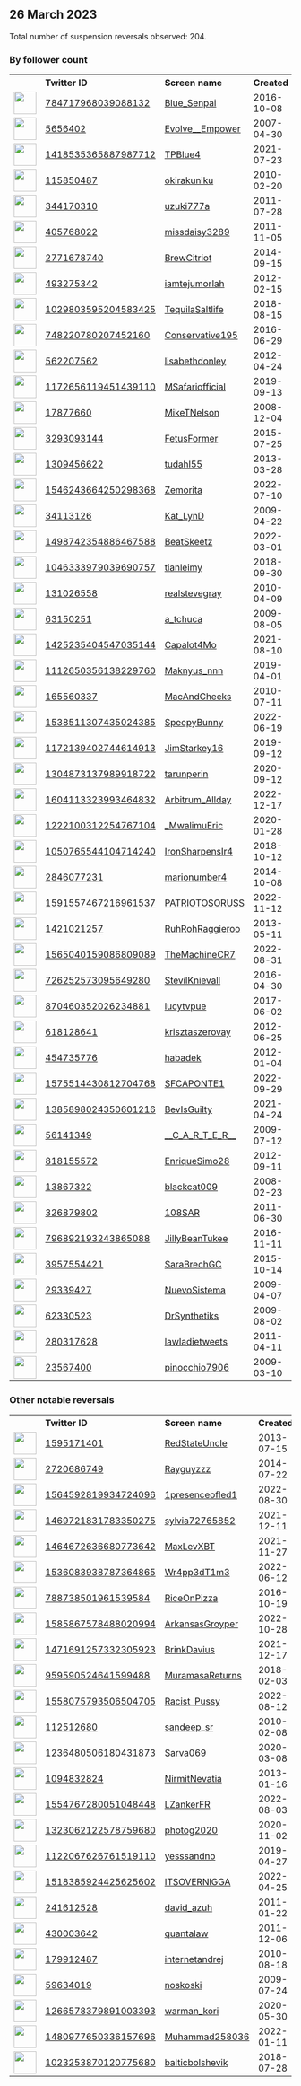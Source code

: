
## 26 March 2023
Total number of suspension reversals observed: 204.

### By follower count
<table><tr><th></th><th align="left">Twitter ID</th><th align="left">Screen name</th>
<th align="left">Created</th><th align="left">Status</th><th align="left">Suspended</th><th align="left">Followers</th>
<tr><td><a href="https://pbs.twimg.com/profile_images/950857268236574720/rlXrJr9Q_normal.jpg"><img src="https://pbs.twimg.com/profile_images/950857268236574720/rlXrJr9Q_normal.jpg" width="40px" height="40px" align="center"/></a></td><td><a href="https://twitter.com/intent/user?user_id=784717968039088132">784717968039088132</a></td><td><a href="https://twitter.com/Blue_Senpai">Blue_Senpai</a></td><td>2016-10-08</td><td align="center"></td><td>2023-02-06</td><td>161446</td></tr>
<tr><td><a href="https://pbs.twimg.com/profile_images/1640605395801481218/D0zyN4d__normal.jpg"><img src="https://pbs.twimg.com/profile_images/1640605395801481218/D0zyN4d__normal.jpg" width="40px" height="40px" align="center"/></a></td><td><a href="https://twitter.com/intent/user?user_id=5656402">5656402</a></td><td><a href="https://twitter.com/Evolve__Empower">Evolve__Empower</a></td><td>2007-04-30</td><td align="center">🔒</td><td></td><td>64462</td></tr>
<tr><td><a href="https://pbs.twimg.com/profile_images/1608959372604084230/QlpS0m6n_normal.jpg"><img src="https://pbs.twimg.com/profile_images/1608959372604084230/QlpS0m6n_normal.jpg" width="40px" height="40px" align="center"/></a></td><td><a href="https://twitter.com/intent/user?user_id=1418535365887987712">1418535365887987712</a></td><td><a href="https://twitter.com/TPBlue4">TPBlue4</a></td><td>2021-07-23</td><td align="center"></td><td>2023-03-17</td><td>52106</td></tr>
<tr><td><a href="https://pbs.twimg.com/profile_images/623469991606652928/W_KATM6M_normal.jpg"><img src="https://pbs.twimg.com/profile_images/623469991606652928/W_KATM6M_normal.jpg" width="40px" height="40px" align="center"/></a></td><td><a href="https://twitter.com/intent/user?user_id=115850487">115850487</a></td><td><a href="https://twitter.com/okirakuniku">okirakuniku</a></td><td>2010-02-20</td><td align="center"></td><td>2023-03-21</td><td>41740</td></tr>
<tr><td><a href="https://pbs.twimg.com/profile_images/783832523327410176/TDOOddyh_normal.jpg"><img src="https://pbs.twimg.com/profile_images/783832523327410176/TDOOddyh_normal.jpg" width="40px" height="40px" align="center"/></a></td><td><a href="https://twitter.com/intent/user?user_id=344170310">344170310</a></td><td><a href="https://twitter.com/uzuki777a">uzuki777a</a></td><td>2011-07-28</td><td align="center"></td><td>2023-02-03</td><td>23220</td></tr>
<tr><td><a href="https://pbs.twimg.com/profile_images/1450410800687067138/XGBJBTFm_normal.jpg"><img src="https://pbs.twimg.com/profile_images/1450410800687067138/XGBJBTFm_normal.jpg" width="40px" height="40px" align="center"/></a></td><td><a href="https://twitter.com/intent/user?user_id=405768022">405768022</a></td><td><a href="https://twitter.com/missdaisy3289">missdaisy3289</a></td><td>2011-11-05</td><td align="center"></td><td>2022-10-10</td><td>11215</td></tr>
<tr><td><a href="https://pbs.twimg.com/profile_images/1345190378945839106/3B6_P5Pn_normal.jpg"><img src="https://pbs.twimg.com/profile_images/1345190378945839106/3B6_P5Pn_normal.jpg" width="40px" height="40px" align="center"/></a></td><td><a href="https://twitter.com/intent/user?user_id=2771678740">2771678740</a></td><td><a href="https://twitter.com/BrewCitriot">BrewCitriot</a></td><td>2014-09-15</td><td align="center"></td><td>2022-02-13</td><td>9147</td></tr>
<tr><td><a href="https://pbs.twimg.com/profile_images/1636082530947407874/cYpP-OWs_normal.jpg"><img src="https://pbs.twimg.com/profile_images/1636082530947407874/cYpP-OWs_normal.jpg" width="40px" height="40px" align="center"/></a></td><td><a href="https://twitter.com/intent/user?user_id=493275342">493275342</a></td><td><a href="https://twitter.com/iamtejumorlah">iamtejumorlah</a></td><td>2012-02-15</td><td align="center"></td><td>2023-03-18</td><td>7624</td></tr>
<tr><td><a href="https://pbs.twimg.com/profile_images/1366396199004213249/Stus2PQi_normal.jpg"><img src="https://pbs.twimg.com/profile_images/1366396199004213249/Stus2PQi_normal.jpg" width="40px" height="40px" align="center"/></a></td><td><a href="https://twitter.com/intent/user?user_id=1029803595204583425">1029803595204583425</a></td><td><a href="https://twitter.com/TequilaSaltlife">TequilaSaltlife</a></td><td>2018-08-15</td><td align="center"></td><td></td><td>6591</td></tr>
<tr><td><a href="https://pbs.twimg.com/profile_images/1602042506295787520/Y41yWdDe_normal.jpg"><img src="https://pbs.twimg.com/profile_images/1602042506295787520/Y41yWdDe_normal.jpg" width="40px" height="40px" align="center"/></a></td><td><a href="https://twitter.com/intent/user?user_id=748220780207452160">748220780207452160</a></td><td><a href="https://twitter.com/Conservative195">Conservative195</a></td><td>2016-06-29</td><td align="center"></td><td>2023-03-20</td><td>6486</td></tr>
<tr><td><a href="https://pbs.twimg.com/profile_images/1641637465596342274/FFQ1XJUL_normal.jpg"><img src="https://pbs.twimg.com/profile_images/1641637465596342274/FFQ1XJUL_normal.jpg" width="40px" height="40px" align="center"/></a></td><td><a href="https://twitter.com/intent/user?user_id=562207562">562207562</a></td><td><a href="https://twitter.com/lisabethdonley">lisabethdonley</a></td><td>2012-04-24</td><td align="center"></td><td></td><td>6182</td></tr>
<tr><td><a href="https://pbs.twimg.com/profile_images/1517097830988582912/lEj04H7b_normal.jpg"><img src="https://pbs.twimg.com/profile_images/1517097830988582912/lEj04H7b_normal.jpg" width="40px" height="40px" align="center"/></a></td><td><a href="https://twitter.com/intent/user?user_id=1172656119451439110">1172656119451439110</a></td><td><a href="https://twitter.com/MSafariofficial">MSafariofficial</a></td><td>2019-09-13</td><td align="center"></td><td>2023-03-17</td><td>6144</td></tr>
<tr><td><a href="https://pbs.twimg.com/profile_images/422972350/me_normal.jpg"><img src="https://pbs.twimg.com/profile_images/422972350/me_normal.jpg" width="40px" height="40px" align="center"/></a></td><td><a href="https://twitter.com/intent/user?user_id=17877660">17877660</a></td><td><a href="https://twitter.com/MikeTNelson">MikeTNelson</a></td><td>2008-12-04</td><td align="center"></td><td>2023-02-20</td><td>6129</td></tr>
<tr><td><a href="https://pbs.twimg.com/profile_images/624978846752768000/R-Dy-cqN_normal.jpg"><img src="https://pbs.twimg.com/profile_images/624978846752768000/R-Dy-cqN_normal.jpg" width="40px" height="40px" align="center"/></a></td><td><a href="https://twitter.com/intent/user?user_id=3293093144">3293093144</a></td><td><a href="https://twitter.com/FetusFormer">FetusFormer</a></td><td>2015-07-25</td><td align="center"></td><td>2022-02-13</td><td>6023</td></tr>
<tr><td><a href="https://pbs.twimg.com/profile_images/1212525426083385344/nS9aaJb4_normal.jpg"><img src="https://pbs.twimg.com/profile_images/1212525426083385344/nS9aaJb4_normal.jpg" width="40px" height="40px" align="center"/></a></td><td><a href="https://twitter.com/intent/user?user_id=1309456622">1309456622</a></td><td><a href="https://twitter.com/tudahl55">tudahl55</a></td><td>2013-03-28</td><td align="center"></td><td></td><td>5059</td></tr>
<tr><td><a href="https://pbs.twimg.com/profile_images/1646873110618963971/mXLf8SRa_normal.jpg"><img src="https://pbs.twimg.com/profile_images/1646873110618963971/mXLf8SRa_normal.jpg" width="40px" height="40px" align="center"/></a></td><td><a href="https://twitter.com/intent/user?user_id=1546243664250298368">1546243664250298368</a></td><td><a href="https://twitter.com/Zemorita">Zemorita</a></td><td>2022-07-10</td><td align="center"></td><td>2023-01-04</td><td>4624</td></tr>
<tr><td><a href="https://pbs.twimg.com/profile_images/1316918807760392196/TUhxDS7m_normal.jpg"><img src="https://pbs.twimg.com/profile_images/1316918807760392196/TUhxDS7m_normal.jpg" width="40px" height="40px" align="center"/></a></td><td><a href="https://twitter.com/intent/user?user_id=34113126">34113126</a></td><td><a href="https://twitter.com/Kat_LynD">Kat_LynD</a></td><td>2009-04-22</td><td align="center">🔒</td><td></td><td>4488</td></tr>
<tr><td><a href="https://pbs.twimg.com/profile_images/1599989689615794176/Zr9uEgiq_normal.jpg"><img src="https://pbs.twimg.com/profile_images/1599989689615794176/Zr9uEgiq_normal.jpg" width="40px" height="40px" align="center"/></a></td><td><a href="https://twitter.com/intent/user?user_id=1498742354886467588">1498742354886467588</a></td><td><a href="https://twitter.com/BeatSkeetz">BeatSkeetz</a></td><td>2022-03-01</td><td align="center">🔒</td><td>2023-02-04</td><td>4186</td></tr>
<tr><td><a href="https://pbs.twimg.com/profile_images/1047749309947469824/_A_BrB6f_normal.jpg"><img src="https://pbs.twimg.com/profile_images/1047749309947469824/_A_BrB6f_normal.jpg" width="40px" height="40px" align="center"/></a></td><td><a href="https://twitter.com/intent/user?user_id=1046333979039690757">1046333979039690757</a></td><td><a href="https://twitter.com/tianleimy">tianleimy</a></td><td>2018-09-30</td><td align="center"></td><td>2023-01-09</td><td>4050</td></tr>
<tr><td><a href="https://pbs.twimg.com/profile_images/849907660841340928/vhUI237C_normal.jpg"><img src="https://pbs.twimg.com/profile_images/849907660841340928/vhUI237C_normal.jpg" width="40px" height="40px" align="center"/></a></td><td><a href="https://twitter.com/intent/user?user_id=131026558">131026558</a></td><td><a href="https://twitter.com/realstevegray">realstevegray</a></td><td>2010-04-09</td><td align="center"></td><td></td><td>3995</td></tr>
<tr><td><a href="https://pbs.twimg.com/profile_images/1643305645033021443/IsPRpFQm_normal.jpg"><img src="https://pbs.twimg.com/profile_images/1643305645033021443/IsPRpFQm_normal.jpg" width="40px" height="40px" align="center"/></a></td><td><a href="https://twitter.com/intent/user?user_id=63150251">63150251</a></td><td><a href="https://twitter.com/a_tchuca">a_tchuca</a></td><td>2009-08-05</td><td align="center"></td><td>2023-01-12</td><td>3836</td></tr>
<tr><td><a href="https://pbs.twimg.com/profile_images/1640101863604330502/KOxf9d8b_normal.jpg"><img src="https://pbs.twimg.com/profile_images/1640101863604330502/KOxf9d8b_normal.jpg" width="40px" height="40px" align="center"/></a></td><td><a href="https://twitter.com/intent/user?user_id=1425235404547035144">1425235404547035144</a></td><td><a href="https://twitter.com/Capalot4Mo">Capalot4Mo</a></td><td>2021-08-10</td><td align="center"></td><td>2022-12-23</td><td>3770</td></tr>
<tr><td><a href="https://pbs.twimg.com/profile_images/1608256648384253959/iBvCEXPe_normal.jpg"><img src="https://pbs.twimg.com/profile_images/1608256648384253959/iBvCEXPe_normal.jpg" width="40px" height="40px" align="center"/></a></td><td><a href="https://twitter.com/intent/user?user_id=1112650356138229760">1112650356138229760</a></td><td><a href="https://twitter.com/Maknyus_nnn">Maknyus_nnn</a></td><td>2019-04-01</td><td align="center"></td><td>2023-02-05</td><td>3768</td></tr>
<tr><td><a href="https://pbs.twimg.com/profile_images/1220386489181310977/ISvXt6nQ_normal.jpg"><img src="https://pbs.twimg.com/profile_images/1220386489181310977/ISvXt6nQ_normal.jpg" width="40px" height="40px" align="center"/></a></td><td><a href="https://twitter.com/intent/user?user_id=165560337">165560337</a></td><td><a href="https://twitter.com/MacAndCheeks">MacAndCheeks</a></td><td>2010-07-11</td><td align="center"></td><td></td><td>3747</td></tr>
<tr><td><a href="https://pbs.twimg.com/profile_images/1627038071836508161/4InvJ9QM_normal.jpg"><img src="https://pbs.twimg.com/profile_images/1627038071836508161/4InvJ9QM_normal.jpg" width="40px" height="40px" align="center"/></a></td><td><a href="https://twitter.com/intent/user?user_id=1538511307435024385">1538511307435024385</a></td><td><a href="https://twitter.com/SpeepyBunny">SpeepyBunny</a></td><td>2022-06-19</td><td align="center"></td><td>2023-03-16</td><td>3677</td></tr>
<tr><td><a href="https://pbs.twimg.com/profile_images/1173244145810329601/C_HjjnoX_normal.jpg"><img src="https://pbs.twimg.com/profile_images/1173244145810329601/C_HjjnoX_normal.jpg" width="40px" height="40px" align="center"/></a></td><td><a href="https://twitter.com/intent/user?user_id=1172139402744614913">1172139402744614913</a></td><td><a href="https://twitter.com/JimStarkey16">JimStarkey16</a></td><td>2019-09-12</td><td align="center"></td><td></td><td>3543</td></tr>
<tr><td><a href="https://pbs.twimg.com/profile_images/1646589547755589634/5Kq88bCM_normal.jpg"><img src="https://pbs.twimg.com/profile_images/1646589547755589634/5Kq88bCM_normal.jpg" width="40px" height="40px" align="center"/></a></td><td><a href="https://twitter.com/intent/user?user_id=1304873137989918722">1304873137989918722</a></td><td><a href="https://twitter.com/tarunperin">tarunperin</a></td><td>2020-09-12</td><td align="center"></td><td></td><td>3487</td></tr>
<tr><td><a href="https://pbs.twimg.com/profile_images/1620982306071797761/Gj6Pbv8e_normal.jpg"><img src="https://pbs.twimg.com/profile_images/1620982306071797761/Gj6Pbv8e_normal.jpg" width="40px" height="40px" align="center"/></a></td><td><a href="https://twitter.com/intent/user?user_id=1604113323993464832">1604113323993464832</a></td><td><a href="https://twitter.com/Arbitrum_Allday">Arbitrum_Allday</a></td><td>2022-12-17</td><td align="center"></td><td>2023-03-03</td><td>3435</td></tr>
<tr><td><a href="https://pbs.twimg.com/profile_images/1646531325069869056/l_jk6hvX_normal.jpg"><img src="https://pbs.twimg.com/profile_images/1646531325069869056/l_jk6hvX_normal.jpg" width="40px" height="40px" align="center"/></a></td><td><a href="https://twitter.com/intent/user?user_id=1222100312254767104">1222100312254767104</a></td><td><a href="https://twitter.com/_MwalimuEric">_MwalimuEric</a></td><td>2020-01-28</td><td align="center"></td><td>2022-11-26</td><td>3317</td></tr>
<tr><td><a href="https://pbs.twimg.com/profile_images/1051806887086186496/8VqwZXMZ_normal.jpg"><img src="https://pbs.twimg.com/profile_images/1051806887086186496/8VqwZXMZ_normal.jpg" width="40px" height="40px" align="center"/></a></td><td><a href="https://twitter.com/intent/user?user_id=1050765544104714240">1050765544104714240</a></td><td><a href="https://twitter.com/IronSharpensIr4">IronSharpensIr4</a></td><td>2018-10-12</td><td align="center"></td><td></td><td>3285</td></tr>
<tr><td><a href="https://pbs.twimg.com/profile_images/1634066962627043331/iHeuSgiK_normal.jpg"><img src="https://pbs.twimg.com/profile_images/1634066962627043331/iHeuSgiK_normal.jpg" width="40px" height="40px" align="center"/></a></td><td><a href="https://twitter.com/intent/user?user_id=2846077231">2846077231</a></td><td><a href="https://twitter.com/marionumber4">marionumber4</a></td><td>2014-10-08</td><td align="center"></td><td>2022-10-01</td><td>3216</td></tr>
<tr><td><a href="https://pbs.twimg.com/profile_images/1593516551382106113/b7BbCKeZ_normal.jpg"><img src="https://pbs.twimg.com/profile_images/1593516551382106113/b7BbCKeZ_normal.jpg" width="40px" height="40px" align="center"/></a></td><td><a href="https://twitter.com/intent/user?user_id=1591557467216961537">1591557467216961537</a></td><td><a href="https://twitter.com/PATRIOTOSORUSS">PATRIOTOSORUSS</a></td><td>2022-11-12</td><td align="center"></td><td>2023-03-18</td><td>3178</td></tr>
<tr><td><a href="https://pbs.twimg.com/profile_images/1304635313088868353/bzyOC7_c_normal.jpg"><img src="https://pbs.twimg.com/profile_images/1304635313088868353/bzyOC7_c_normal.jpg" width="40px" height="40px" align="center"/></a></td><td><a href="https://twitter.com/intent/user?user_id=1421021257">1421021257</a></td><td><a href="https://twitter.com/RuhRohRaggieroo">RuhRohRaggieroo</a></td><td>2013-05-11</td><td align="center"></td><td></td><td>3059</td></tr>
<tr><td><a href="https://pbs.twimg.com/profile_images/1585631858494435328/GApjv6DN_normal.jpg"><img src="https://pbs.twimg.com/profile_images/1585631858494435328/GApjv6DN_normal.jpg" width="40px" height="40px" align="center"/></a></td><td><a href="https://twitter.com/intent/user?user_id=1565040159086809089">1565040159086809089</a></td><td><a href="https://twitter.com/TheMachineCR7">TheMachineCR7</a></td><td>2022-08-31</td><td align="center">🚫</td><td>2023-01-06</td><td>2719</td></tr>
<tr><td><a href="https://pbs.twimg.com/profile_images/1638563163993145344/44SvPUz1_normal.jpg"><img src="https://pbs.twimg.com/profile_images/1638563163993145344/44SvPUz1_normal.jpg" width="40px" height="40px" align="center"/></a></td><td><a href="https://twitter.com/intent/user?user_id=726252573095649280">726252573095649280</a></td><td><a href="https://twitter.com/StevilKnievall">StevilKnievall</a></td><td>2016-04-30</td><td align="center"></td><td></td><td>2516</td></tr>
<tr><td><a href="https://pbs.twimg.com/profile_images/1112122055246401536/smlQMC1c_normal.png"><img src="https://pbs.twimg.com/profile_images/1112122055246401536/smlQMC1c_normal.png" width="40px" height="40px" align="center"/></a></td><td><a href="https://twitter.com/intent/user?user_id=870460352026234881">870460352026234881</a></td><td><a href="https://twitter.com/lucytvpue">lucytvpue</a></td><td>2017-06-02</td><td align="center"></td><td>2023-02-15</td><td>2456</td></tr>
<tr><td><a href="https://pbs.twimg.com/profile_images/850128560211808256/f-UYxPfo_normal.jpg"><img src="https://pbs.twimg.com/profile_images/850128560211808256/f-UYxPfo_normal.jpg" width="40px" height="40px" align="center"/></a></td><td><a href="https://twitter.com/intent/user?user_id=618128641">618128641</a></td><td><a href="https://twitter.com/krisztaszerovay">krisztaszerovay</a></td><td>2012-06-25</td><td align="center"></td><td>2023-03-11</td><td>2449</td></tr>
<tr><td><a href="https://pbs.twimg.com/profile_images/1359509205745598465/8d0zUZ5s_normal.jpg"><img src="https://pbs.twimg.com/profile_images/1359509205745598465/8d0zUZ5s_normal.jpg" width="40px" height="40px" align="center"/></a></td><td><a href="https://twitter.com/intent/user?user_id=454735776">454735776</a></td><td><a href="https://twitter.com/habadek">habadek</a></td><td>2012-01-04</td><td align="center"></td><td>2023-03-09</td><td>2395</td></tr>
<tr><td><a href="https://pbs.twimg.com/profile_images/1575514618621054977/8O3_1e-a_normal.jpg"><img src="https://pbs.twimg.com/profile_images/1575514618621054977/8O3_1e-a_normal.jpg" width="40px" height="40px" align="center"/></a></td><td><a href="https://twitter.com/intent/user?user_id=1575514430812704768">1575514430812704768</a></td><td><a href="https://twitter.com/SFCAPONTE1">SFCAPONTE1</a></td><td>2022-09-29</td><td align="center"></td><td>2023-03-21</td><td>2356</td></tr>
<tr><td><a href="https://pbs.twimg.com/profile_images/1509439064851861507/mg-am0jN_normal.jpg"><img src="https://pbs.twimg.com/profile_images/1509439064851861507/mg-am0jN_normal.jpg" width="40px" height="40px" align="center"/></a></td><td><a href="https://twitter.com/intent/user?user_id=1385898024350601216">1385898024350601216</a></td><td><a href="https://twitter.com/BevIsGuilty">BevIsGuilty</a></td><td>2021-04-24</td><td align="center"></td><td>2022-08-03</td><td>2301</td></tr>
<tr><td><a href="https://pbs.twimg.com/profile_images/1328044942892146688/_vwU1zG0_normal.jpg"><img src="https://pbs.twimg.com/profile_images/1328044942892146688/_vwU1zG0_normal.jpg" width="40px" height="40px" align="center"/></a></td><td><a href="https://twitter.com/intent/user?user_id=56141349">56141349</a></td><td><a href="https://twitter.com/__C_A_R_T_E_R__">__C_A_R_T_E_R__</a></td><td>2009-07-12</td><td align="center"></td><td></td><td>2275</td></tr>
<tr><td><a href="https://pbs.twimg.com/profile_images/1515841898077954057/3Or-uSgn_normal.jpg"><img src="https://pbs.twimg.com/profile_images/1515841898077954057/3Or-uSgn_normal.jpg" width="40px" height="40px" align="center"/></a></td><td><a href="https://twitter.com/intent/user?user_id=818155572">818155572</a></td><td><a href="https://twitter.com/EnriqueSimo28">EnriqueSimo28</a></td><td>2012-09-11</td><td align="center"></td><td>2022-12-04</td><td>2149</td></tr>
<tr><td><a href="https://pbs.twimg.com/profile_images/1563860085318762497/mwxDYjgS_normal.jpg"><img src="https://pbs.twimg.com/profile_images/1563860085318762497/mwxDYjgS_normal.jpg" width="40px" height="40px" align="center"/></a></td><td><a href="https://twitter.com/intent/user?user_id=13867322">13867322</a></td><td><a href="https://twitter.com/blackcat009">blackcat009</a></td><td>2008-02-23</td><td align="center"></td><td>2023-02-04</td><td>2134</td></tr>
<tr><td><a href="https://pbs.twimg.com/profile_images/1521491613238927362/rFJoyz6s_normal.jpg"><img src="https://pbs.twimg.com/profile_images/1521491613238927362/rFJoyz6s_normal.jpg" width="40px" height="40px" align="center"/></a></td><td><a href="https://twitter.com/intent/user?user_id=326879802">326879802</a></td><td><a href="https://twitter.com/108SAR">108SAR</a></td><td>2011-06-30</td><td align="center"></td><td>2022-08-17</td><td>1908</td></tr>
<tr><td><a href="https://pbs.twimg.com/profile_images/1000084912622391296/2P5O2NHP_normal.jpg"><img src="https://pbs.twimg.com/profile_images/1000084912622391296/2P5O2NHP_normal.jpg" width="40px" height="40px" align="center"/></a></td><td><a href="https://twitter.com/intent/user?user_id=796892193243865088">796892193243865088</a></td><td><a href="https://twitter.com/JillyBeanTukee">JillyBeanTukee</a></td><td>2016-11-11</td><td align="center"></td><td>2023-03-16</td><td>1869</td></tr>
<tr><td><a href="https://pbs.twimg.com/profile_images/1166082611908947968/dpt_D9Ii_normal.png"><img src="https://pbs.twimg.com/profile_images/1166082611908947968/dpt_D9Ii_normal.png" width="40px" height="40px" align="center"/></a></td><td><a href="https://twitter.com/intent/user?user_id=3957554421">3957554421</a></td><td><a href="https://twitter.com/SaraBrechGC">SaraBrechGC</a></td><td>2015-10-14</td><td align="center"></td><td></td><td>1569</td></tr>
<tr><td><a href="https://pbs.twimg.com/profile_images/1423808748439621632/3MfHCLuT_normal.jpg"><img src="https://pbs.twimg.com/profile_images/1423808748439621632/3MfHCLuT_normal.jpg" width="40px" height="40px" align="center"/></a></td><td><a href="https://twitter.com/intent/user?user_id=29339427">29339427</a></td><td><a href="https://twitter.com/NuevoSistema">NuevoSistema</a></td><td>2009-04-07</td><td align="center"></td><td>2022-07-28</td><td>1558</td></tr>
<tr><td><a href="https://pbs.twimg.com/profile_images/1567345531214594051/66dUxN8H_normal.jpg"><img src="https://pbs.twimg.com/profile_images/1567345531214594051/66dUxN8H_normal.jpg" width="40px" height="40px" align="center"/></a></td><td><a href="https://twitter.com/intent/user?user_id=62330523">62330523</a></td><td><a href="https://twitter.com/DrSynthetiks">DrSynthetiks</a></td><td>2009-08-02</td><td align="center"></td><td>2022-10-19</td><td>1531</td></tr>
<tr><td><a href="https://pbs.twimg.com/profile_images/1112542030222237696/kx4WA8x-_normal.jpg"><img src="https://pbs.twimg.com/profile_images/1112542030222237696/kx4WA8x-_normal.jpg" width="40px" height="40px" align="center"/></a></td><td><a href="https://twitter.com/intent/user?user_id=280317628">280317628</a></td><td><a href="https://twitter.com/lawladietweets">lawladietweets</a></td><td>2011-04-11</td><td align="center"></td><td></td><td>1498</td></tr>
<tr><td><a href="https://pbs.twimg.com/profile_images/879240346500161536/M_nhJx6V_normal.jpg"><img src="https://pbs.twimg.com/profile_images/879240346500161536/M_nhJx6V_normal.jpg" width="40px" height="40px" align="center"/></a></td><td><a href="https://twitter.com/intent/user?user_id=23567400">23567400</a></td><td><a href="https://twitter.com/pinocchio7906">pinocchio7906</a></td><td>2009-03-10</td><td align="center"></td><td></td><td>1486</td></tr>
</table>

### Other notable reversals
<table><tr><th></th><th align="left">Twitter ID</th><th align="left">Screen name</th>
<th align="left">Created</th><th align="left">Status</th><th align="left">Suspended</th><th align="left">Followers</th>
<tr><td><a href="https://pbs.twimg.com/profile_images/1281813222539042816/EGXc7F8n_normal.jpg"><img src="https://pbs.twimg.com/profile_images/1281813222539042816/EGXc7F8n_normal.jpg" width="40px" height="40px" align="center"/></a></td><td><a href="https://twitter.com/intent/user?user_id=1595171401">1595171401</a></td><td><a href="https://twitter.com/RedStateUncle">RedStateUncle</a></td><td>2013-07-15</td><td align="center"></td><td>2022-07-13</td><td>540</td></tr>
<tr><td><a href="https://pbs.twimg.com/profile_images/502479140281655296/T_gyiSom_normal.jpeg"><img src="https://pbs.twimg.com/profile_images/502479140281655296/T_gyiSom_normal.jpeg" width="40px" height="40px" align="center"/></a></td><td><a href="https://twitter.com/intent/user?user_id=2720686749">2720686749</a></td><td><a href="https://twitter.com/Rayguyzzz">Rayguyzzz</a></td><td>2014-07-22</td><td align="center"></td><td>2022-12-09</td><td>85</td></tr>
<tr><td><a href="https://pbs.twimg.com/profile_images/1642686512176168960/SbtaV7BY_normal.jpg"><img src="https://pbs.twimg.com/profile_images/1642686512176168960/SbtaV7BY_normal.jpg" width="40px" height="40px" align="center"/></a></td><td><a href="https://twitter.com/intent/user?user_id=1564592819934724096">1564592819934724096</a></td><td><a href="https://twitter.com/1presenceofled1">1presenceofled1</a></td><td>2022-08-30</td><td align="center"></td><td>2023-03-18</td><td>159</td></tr>
<tr><td><a href="https://pbs.twimg.com/profile_images/1498392433394073611/WdaiZXpQ_normal.jpg"><img src="https://pbs.twimg.com/profile_images/1498392433394073611/WdaiZXpQ_normal.jpg" width="40px" height="40px" align="center"/></a></td><td><a href="https://twitter.com/intent/user?user_id=1469721831783350275">1469721831783350275</a></td><td><a href="https://twitter.com/sylvia72765852">sylvia72765852</a></td><td>2021-12-11</td><td align="center"></td><td>2023-03-22</td><td>767</td></tr>
<tr><td><a href="https://pbs.twimg.com/profile_images/1639311722409345057/wOhSmdP3_normal.jpg"><img src="https://pbs.twimg.com/profile_images/1639311722409345057/wOhSmdP3_normal.jpg" width="40px" height="40px" align="center"/></a></td><td><a href="https://twitter.com/intent/user?user_id=1464672636680773642">1464672636680773642</a></td><td><a href="https://twitter.com/MaxLevXBT">MaxLevXBT</a></td><td>2021-11-27</td><td align="center"></td><td>2023-03-18</td><td>592</td></tr>
<tr><td><a href="https://pbs.twimg.com/profile_images/1536084170023358464/TPFaJaG9_normal.jpg"><img src="https://pbs.twimg.com/profile_images/1536084170023358464/TPFaJaG9_normal.jpg" width="40px" height="40px" align="center"/></a></td><td><a href="https://twitter.com/intent/user?user_id=1536083938787364865">1536083938787364865</a></td><td><a href="https://twitter.com/Wr4pp3dT1m3">Wr4pp3dT1m3</a></td><td>2022-06-12</td><td align="center"></td><td>2023-03-20</td><td>226</td></tr>
<tr><td><a href="https://pbs.twimg.com/profile_images/1498011261124153349/zMsULgXB_normal.jpg"><img src="https://pbs.twimg.com/profile_images/1498011261124153349/zMsULgXB_normal.jpg" width="40px" height="40px" align="center"/></a></td><td><a href="https://twitter.com/intent/user?user_id=788738501961539584">788738501961539584</a></td><td><a href="https://twitter.com/RiceOnPizza">RiceOnPizza</a></td><td>2016-10-19</td><td align="center"></td><td>2023-01-14</td><td>58</td></tr>
<tr><td><a href="https://pbs.twimg.com/profile_images/1640173440568107009/fSTkmQU-_normal.jpg"><img src="https://pbs.twimg.com/profile_images/1640173440568107009/fSTkmQU-_normal.jpg" width="40px" height="40px" align="center"/></a></td><td><a href="https://twitter.com/intent/user?user_id=1585867578488020994">1585867578488020994</a></td><td><a href="https://twitter.com/ArkansasGroyper">ArkansasGroyper</a></td><td>2022-10-28</td><td align="center"></td><td>2022-11-01</td><td>358</td></tr>
<tr><td><a href="https://pbs.twimg.com/profile_images/1584307453419835405/o3_Uu7x2_normal.jpg"><img src="https://pbs.twimg.com/profile_images/1584307453419835405/o3_Uu7x2_normal.jpg" width="40px" height="40px" align="center"/></a></td><td><a href="https://twitter.com/intent/user?user_id=1471691257332305923">1471691257332305923</a></td><td><a href="https://twitter.com/BrinkDavius">BrinkDavius</a></td><td>2021-12-17</td><td align="center"></td><td>2023-02-22</td><td>88</td></tr>
<tr><td><a href="https://pbs.twimg.com/profile_images/1644370274668642306/FATRDAqA_normal.jpg"><img src="https://pbs.twimg.com/profile_images/1644370274668642306/FATRDAqA_normal.jpg" width="40px" height="40px" align="center"/></a></td><td><a href="https://twitter.com/intent/user?user_id=959590524641599488">959590524641599488</a></td><td><a href="https://twitter.com/MuramasaReturns">MuramasaReturns</a></td><td>2018-02-03</td><td align="center"></td><td>2023-03-12</td><td>113</td></tr>
<tr><td><a href="https://pbs.twimg.com/profile_images/1580536946471976961/eLzSNlYN_normal.jpg"><img src="https://pbs.twimg.com/profile_images/1580536946471976961/eLzSNlYN_normal.jpg" width="40px" height="40px" align="center"/></a></td><td><a href="https://twitter.com/intent/user?user_id=1558075793506504705">1558075793506504705</a></td><td><a href="https://twitter.com/Racist_Pussy">Racist_Pussy</a></td><td>2022-08-12</td><td align="center">🔒👋</td><td>2022-11-15</td><td>1339</td></tr>
<tr><td><a href="https://pbs.twimg.com/profile_images/1640511767028842497/gVwC0y7O_normal.jpg"><img src="https://pbs.twimg.com/profile_images/1640511767028842497/gVwC0y7O_normal.jpg" width="40px" height="40px" align="center"/></a></td><td><a href="https://twitter.com/intent/user?user_id=112512680">112512680</a></td><td><a href="https://twitter.com/sandeep_sr">sandeep_sr</a></td><td>2010-02-08</td><td align="center"></td><td>2023-01-27</td><td>175</td></tr>
<tr><td><a href="https://pbs.twimg.com/profile_images/1301216673798660096/_aZPY8EV_normal.jpg"><img src="https://pbs.twimg.com/profile_images/1301216673798660096/_aZPY8EV_normal.jpg" width="40px" height="40px" align="center"/></a></td><td><a href="https://twitter.com/intent/user?user_id=1236480506180431873">1236480506180431873</a></td><td><a href="https://twitter.com/Sarva069">Sarva069</a></td><td>2020-03-08</td><td align="center"></td><td>2022-12-19</td><td>118</td></tr>
<tr><td><a href="https://pbs.twimg.com/profile_images/744069492515315712/g8yzr0Bo_normal.jpg"><img src="https://pbs.twimg.com/profile_images/744069492515315712/g8yzr0Bo_normal.jpg" width="40px" height="40px" align="center"/></a></td><td><a href="https://twitter.com/intent/user?user_id=1094832824">1094832824</a></td><td><a href="https://twitter.com/NirmitNevatia">NirmitNevatia</a></td><td>2013-01-16</td><td align="center"></td><td>2022-12-17</td><td>19</td></tr>
<tr><td><a href="https://pbs.twimg.com/profile_images/1640796412085514241/RkdsBn_d_normal.jpg"><img src="https://pbs.twimg.com/profile_images/1640796412085514241/RkdsBn_d_normal.jpg" width="40px" height="40px" align="center"/></a></td><td><a href="https://twitter.com/intent/user?user_id=1554767280051048448">1554767280051048448</a></td><td><a href="https://twitter.com/LZankerFR">LZankerFR</a></td><td>2022-08-03</td><td align="center"></td><td>2022-12-23</td><td>506</td></tr>
<tr><td><a href="https://pbs.twimg.com/profile_images/1323062469166723072/hI2g-iKN_normal.jpg"><img src="https://pbs.twimg.com/profile_images/1323062469166723072/hI2g-iKN_normal.jpg" width="40px" height="40px" align="center"/></a></td><td><a href="https://twitter.com/intent/user?user_id=1323062122578759680">1323062122578759680</a></td><td><a href="https://twitter.com/photog2020">photog2020</a></td><td>2020-11-02</td><td align="center"></td><td>2022-12-19</td><td>226</td></tr>
<tr><td><a href="https://pbs.twimg.com/profile_images/1593959816984141825/-Al_l5zS_normal.jpg"><img src="https://pbs.twimg.com/profile_images/1593959816984141825/-Al_l5zS_normal.jpg" width="40px" height="40px" align="center"/></a></td><td><a href="https://twitter.com/intent/user?user_id=1122067626761519110">1122067626761519110</a></td><td><a href="https://twitter.com/yesssandno">yesssandno</a></td><td>2019-04-27</td><td align="center"></td><td>2023-02-05</td><td>17</td></tr>
<tr><td><a href="https://pbs.twimg.com/profile_images/1541214477538017280/B-22lOct_normal.jpg"><img src="https://pbs.twimg.com/profile_images/1541214477538017280/B-22lOct_normal.jpg" width="40px" height="40px" align="center"/></a></td><td><a href="https://twitter.com/intent/user?user_id=1518385924425625602">1518385924425625602</a></td><td><a href="https://twitter.com/ITSOVERNlGGA">ITSOVERNlGGA</a></td><td>2022-04-25</td><td align="center"></td><td>2022-08-18</td><td>197</td></tr>
<tr><td><a href="https://pbs.twimg.com/profile_images/1536853733220487168/OuWWfahX_normal.jpg"><img src="https://pbs.twimg.com/profile_images/1536853733220487168/OuWWfahX_normal.jpg" width="40px" height="40px" align="center"/></a></td><td><a href="https://twitter.com/intent/user?user_id=241612528">241612528</a></td><td><a href="https://twitter.com/david_azuh">david_azuh</a></td><td>2011-01-22</td><td align="center"></td><td>2023-03-10</td><td>784</td></tr>
<tr><td><a href="https://pbs.twimg.com/profile_images/1555940210755633152/x45q8cJh_normal.jpg"><img src="https://pbs.twimg.com/profile_images/1555940210755633152/x45q8cJh_normal.jpg" width="40px" height="40px" align="center"/></a></td><td><a href="https://twitter.com/intent/user?user_id=430003642">430003642</a></td><td><a href="https://twitter.com/quantalaw">quantalaw</a></td><td>2011-12-06</td><td align="center"></td><td>2023-03-01</td><td>67</td></tr>
<tr><td><a href="https://pbs.twimg.com/profile_images/1105715704/bitter_normal.GIF"><img src="https://pbs.twimg.com/profile_images/1105715704/bitter_normal.GIF" width="40px" height="40px" align="center"/></a></td><td><a href="https://twitter.com/intent/user?user_id=179912487">179912487</a></td><td><a href="https://twitter.com/internetandrej">internetandrej</a></td><td>2010-08-18</td><td align="center"></td><td>2023-03-19</td><td>842</td></tr>
<tr><td><a href="https://pbs.twimg.com/profile_images/1549909112451907584/z9R_z6uQ_normal.jpg"><img src="https://pbs.twimg.com/profile_images/1549909112451907584/z9R_z6uQ_normal.jpg" width="40px" height="40px" align="center"/></a></td><td><a href="https://twitter.com/intent/user?user_id=59634019">59634019</a></td><td><a href="https://twitter.com/noskoski">noskoski</a></td><td>2009-07-24</td><td align="center"></td><td>2022-08-02</td><td>601</td></tr>
<tr><td><a href="https://pbs.twimg.com/profile_images/1599918989056122881/iwFyK00C_normal.jpg"><img src="https://pbs.twimg.com/profile_images/1599918989056122881/iwFyK00C_normal.jpg" width="40px" height="40px" align="center"/></a></td><td><a href="https://twitter.com/intent/user?user_id=1266578379891003393">1266578379891003393</a></td><td><a href="https://twitter.com/warman_kori">warman_kori</a></td><td>2020-05-30</td><td align="center"></td><td>2022-12-07</td><td>6</td></tr>
<tr><td><a href="https://pbs.twimg.com/profile_images/1480978467059499009/DQIitZYV_normal.jpg"><img src="https://pbs.twimg.com/profile_images/1480978467059499009/DQIitZYV_normal.jpg" width="40px" height="40px" align="center"/></a></td><td><a href="https://twitter.com/intent/user?user_id=1480977650336157696">1480977650336157696</a></td><td><a href="https://twitter.com/Muhammad258036">Muhammad258036</a></td><td>2022-01-11</td><td align="center"></td><td>2022-12-24</td><td>406</td></tr>
<tr><td><a href="https://pbs.twimg.com/profile_images/1517800453869912064/c2cGN_ya_normal.jpg"><img src="https://pbs.twimg.com/profile_images/1517800453869912064/c2cGN_ya_normal.jpg" width="40px" height="40px" align="center"/></a></td><td><a href="https://twitter.com/intent/user?user_id=1023253870120775680">1023253870120775680</a></td><td><a href="https://twitter.com/balticbolshevik">balticbolshevik</a></td><td>2018-07-28</td><td align="center">🔒</td><td>2022-05-29</td><td>537</td></tr>
</table>
